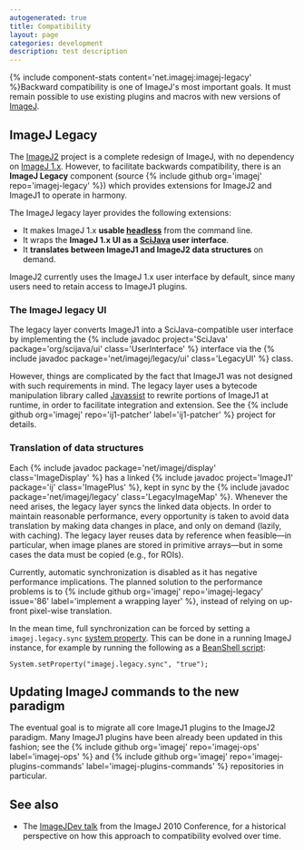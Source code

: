 ```yaml
---
autogenerated: true
title: Compatibility
layout: page
categories: development
description: test description
---
```


{% include component-stats content='net.imagej:imagej-legacy' %}Backward compatibility is one of ImageJ's most important goals. It must remain possible to use existing plugins and macros with new versions of [ImageJ](ImageJ).

ImageJ Legacy
-------------

The [ImageJ2](ImageJ2) project is a complete redesign of ImageJ, with no dependency on [ImageJ 1.x](ImageJ_1.x). However, to facilitate backwards compatibility, there is an **ImageJ Legacy** component (source {% include github org='imagej' repo='imagej-legacy' %}) which provides extensions for ImageJ2 and ImageJ1 to operate in harmony.

The ImageJ legacy layer provides the following extensions:

-   It makes ImageJ 1.x **usable [headless](Headless)** from the command line.
-   It wraps the **ImageJ 1.x UI as a [SciJava](SciJava) user interface**.
-   It **translates between ImageJ1 and ImageJ2 data structures** on demand.

ImageJ2 currently uses the ImageJ 1.x user interface by default, since many users need to retain access to ImageJ1 plugins.

### The ImageJ legacy UI

The legacy layer converts ImageJ1 into a SciJava-compatible user interface by implementing the {% include javadoc project='SciJava' package='org/scijava/ui' class='UserInterface' %} interface via the {% include javadoc package='net/imagej/legacy/ui' class='LegacyUI' %} class.

However, things are complicated by the fact that ImageJ1 was not designed with such requirements in mind. The legacy layer uses a bytecode manipulation library called [Javassist](Javassist) to rewrite portions of ImageJ1 at runtime, in order to facilitate integration and extension. See the {% include github org='imagej' repo='ij1-patcher' label='ij1-patcher' %} project for details.

### Translation of data structures

Each {% include javadoc package='net/imagej/display' class='ImageDisplay' %} has a linked {% include javadoc project='ImageJ1' package='ij' class='ImagePlus' %}, kept in sync by the {% include javadoc package='net/imagej/legacy' class='LegacyImageMap' %}. Whenever the need arises, the legacy layer syncs the linked data objects. In order to maintain reasonable performance, every opportunity is taken to avoid data translation by making data changes in place, and only on demand (lazily, with caching). The legacy layer reuses data by reference when feasible—in particular, when image planes are stored in primitive arrays—but in some cases the data must be copied (e.g., for ROIs).

Currently, automatic synchronization is disabled as it has negative performance implications. The planned solution to the performance problems is to {% include github org='imagej' repo='imagej-legacy' issue='86' label='implement a wrapping layer' %}, instead of relying on up-front pixel-wise translation.

In the mean time, full synchronization can be forced by setting a `imagej.legacy.sync` [system property](https://docs.oracle.com/javase/tutorial/essential/environment/sysprop.html). This can be done in a running ImageJ instance, for example by running the following as a [BeanShell script](BeanShell_Scripting):

    System.setProperty("imagej.legacy.sync", "true");

Updating ImageJ commands to the new paradigm
--------------------------------------------

The eventual goal is to migrate all core ImageJ1 plugins to the ImageJ2 paradigm. Many ImageJ1 plugins have been already been updated in this fashion; see the {% include github org='imagej' repo='imagej-ops' label='imagej-ops' %} and {% include github org='imagej' repo='imagej-plugins-commands' label='imagej-plugins-commands' %} repositories in particular.

See also
--------

-   The [ImageJDev talk](http://conference.imagej.net/2010/curtis-rueden/2010-10-27-ImageJDev.pdf) from the ImageJ 2010 Conference, for a historical perspective on how this approach to compatibility evolved over time.
